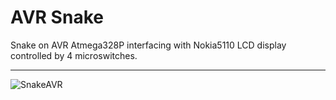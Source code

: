 # AVR Snake

Snake on AVR Atmega328P interfacing with Nokia5110 LCD display controlled by 4 microswitches.

***

![SnakeAVR](http://www.debson.cc/screenshots/snake/snake_smaller.gif)
